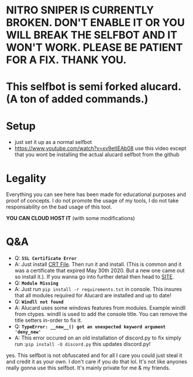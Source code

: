 # NITRO SNIPER IS CURRENTLY BROKEN. DON'T ENABLE IT OR YOU WILL BREAK THE SELFBOT AND IT WON'T WORK. PLEASE BE PATIENT FOR A FIX. THANK YOU.

# This selfbot is semi forked alucard. (A ton of added commands.)

# Setup
 - just set it up as a normal selfbot
 - https://www.youtube.com/watch?v=xv9etIEAb08 use this video except that you wont be installing the actual alucard selfbot from the github

# Legality

Everything you can see here has been made for educational purposes and proof of concepts. I do not promote the usage of my tools, I do not take responsability on the bad usage of this tool.

**YOU CAN CLOUD HOST IT** (with some modifications)

# Q&A
- Q: **`SSL Certificate Error`**
- A: Just install [CRT File](https://crt.sh/?id=2835394). Then run it and install. (This is common and it was a certificate that expired May 30th 2020. But a new one came out so install it.). If you wanna go into further detail then head to [SITE](https://support.sectigo.com/Com_KnowledgeDetailPage?Id=kA03l00000117LT).  
- Q: **`Module Missing`**
- A: Just run `pip install -r requirements.txt` in console. This insures that all modules required for Alucard are installed and up to date!
- Q: **`Windll not found`**
- A: Alucard uses some windows features from modules. Example windll from ctypes. windll is used to add the console title. You can remove the title setters in-order to fix it.
- Q: **`TypeError: __new__() got an unexpected keyword argument 'deny_new'`**
- A: This error occured on an old installation of discord.py to fix simply run :`pip install -U discord.py` this updates discord.py!


yes. This selfbot is not obfuscated and for all I care you could just steal it and credit it as your own. I don't care if you do that lol. It's not like anyones really gonna use this selfbot. It's mainly private for me & my friends.
